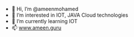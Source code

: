 - 👋 Hi, I’m @ameenmohamed
- 👀 I’m interested in IOT, JAVA Cloud technologies
- 🌱 I’m currently learning IOT
- 📫 www.ameen.guru 

<!---
ameenmohamed/ameenmohamed is a ✨ special ✨ repository because its `README.md` (this file) appears on your GitHub profile.
You can click the Preview link to take a look at your changes.
--->
